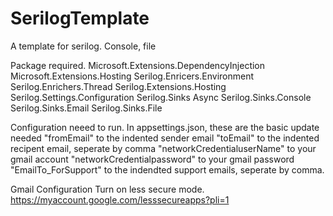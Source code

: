 # SerilogTemplate
A template for serilog. Console, file

Package required.
	Microsoft.Extensions.DependencyInjection
	Microsoft.Extensions.Hosting
	Serilog.Enricers.Environment
	Serilog.Enrichers.Thread
	Serilog.Extensions.Hosting
	Serilog.Settings.Configuration
	Serilog.Sinks Async
	Serilog.Sinks.Console
	Serilog.Sinks.Email
	Serilog.Sinks.File

Configuration neeed to run.
In appsettings.json, these are the basic update needed 
	 "fromEmail" to the indented sender email 
	 "toEmail" to the indented recipent email, seperate by comma
	 "networkCredentialuserName" to your gmail account
	 "networkCredentialpassword" to your gmail password
	 "EmailTo_ForSupport" to the indendted support emails, seperate by comma. 

Gmail Configuration
	 Turn on less secure mode. 
	 https://myaccount.google.com/lesssecureapps?pli=1
 

